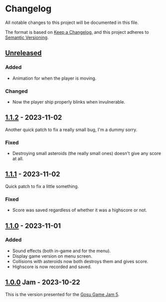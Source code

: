 # Changelog

All notable changes to this project will be documented in this file.

The format is based on [Keep a Changelog](https://keepachangelog.com/en/1.0.0/),
and this project adheres to [Semantic Versioning](https://semver.org/spec/v2.0.0.html).

## [Unreleased]

### Added

- Animation for when the player is moving.

### Changed

- Now the player ship properly blinks when invulnerable.

## [1.1.2] - 2023-11-02

Another quick patch to fix a really small bug, I'm a dummy sorry.

### Fixed

- Destroying small asteroids (the really small ones) doesn't give any score at all.

## [1.1.1] - 2023-11-02

Quick patch to fix a little something.

### Fixed

- Score was saved regardless of whether it was a highscore or not.

## [1.1.0] - 2023-11-01

### Added

- Sound effects (both in-game and for the menu).
- Display game version on menu screen.
- Collisions with asteroids now both destroys them and gives score.
- Highscore is now recorded and saved.

## [1.0.0] Jam - 2023-10-22

This is the version presented for the [Gosu Game Jam 5](https://itch.io/jam/gosu-game-jam-5).

[unreleased]: https://github.com/chadowo/asteritos/compare/v1.1.0...HEAD
[1.1.2]: https://github.com/chadowo/asteritos/compare/v1.1.1...v1.1.2
[1.1.1]: https://github.com/chadowo/asteritos/compare/v1.1.0...v1.1.1
[1.1.0]: https://github.com/chadowo/asteritos/compare/v1.0.0...v1.1.0
[1.0.0]: https://github.com/Chadowo/asteritos/releases/tag/v1.0.0
